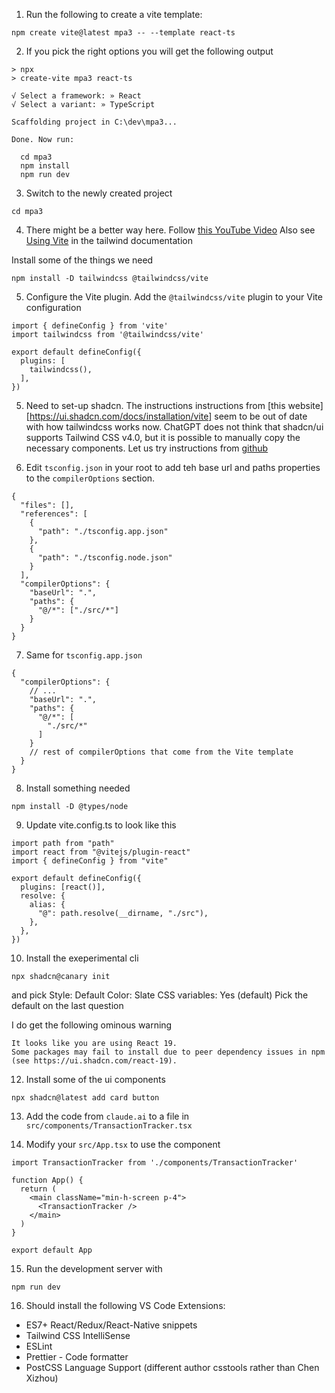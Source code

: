 1. Run the following to create a vite template:
```
npm create vite@latest mpa3 -- --template react-ts
```

2. If you pick the right options you will get the following output
```
> npx
> create-vite mpa3 react-ts

√ Select a framework: » React
√ Select a variant: » TypeScript

Scaffolding project in C:\dev\mpa3...

Done. Now run:

  cd mpa3
  npm install
  npm run dev

```

3. Switch to the newly created project
```
cd mpa3
```

4. There might be a better way here.  Follow [this YouTube Video](https://youtu.be/sHnG8tIYMB4) 
Also see [Using Vite](https://tailwindcss.com/docs/installation/using-vite) in the tailwind documentation

Install some of the things we need
```
npm install -D tailwindcss @tailwindcss/vite
```

5. Configure the Vite plugin.  Add the `@tailwindcss/vite` plugin to your Vite configuration
```
import { defineConfig } from 'vite'
import tailwindcss from '@tailwindcss/vite'

export default defineConfig({
  plugins: [
    tailwindcss(),  
  ],
})
``` 

5. Need to set-up shadcn.  The instructions instructions from [this website][https://ui.shadcn.com/docs/installation/vite] seem to be out of date with how tailwindcss works now.  ChatGPT does not think that shadcn/ui supports Tailwind CSS v4.0, but it is possible to manually copy the necessary components.
Let us try instructions from [github](https://github.com/shadcn-ui/ui/issues/6585)

6. Edit `tsconfig.json` in your root to add teh base url and paths properties to the `compilerOptions` section.
```
{
  "files": [],
  "references": [
    {
      "path": "./tsconfig.app.json"
    },
    {
      "path": "./tsconfig.node.json"
    }
  ],
  "compilerOptions": {
    "baseUrl": ".",
    "paths": {
      "@/*": ["./src/*"]
    }
  }
}
```

7. Same for `tsconfig.app.json`
```
{
  "compilerOptions": {
    // ...
    "baseUrl": ".",
    "paths": {
      "@/*": [
        "./src/*"
      ]
    }
    // rest of compilerOptions that come from the Vite template
  }
}
```

8. Install something needed
```
npm install -D @types/node
```

9. Update vite.config.ts to look like this
```
import path from "path"
import react from "@vitejs/plugin-react"
import { defineConfig } from "vite"
 
export default defineConfig({
  plugins: [react()],
  resolve: {
    alias: {
      "@": path.resolve(__dirname, "./src"),
    },
  },
})
```
10. Install the exeperimental cli
```
npx shadcn@canary init
```

and pick
Style: Default
Color: Slate
CSS variables: Yes (default)
Pick the default on the last question

I do get the following ominous warning
```
It looks like you are using React 19. 
Some packages may fail to install due to peer dependency issues in npm (see https://ui.shadcn.com/react-19).
```

12. Install some of the ui components
```
npx shadcn@latest add card button
```

13. Add the code from `claude.ai` to a file in `src/components/TransactionTracker.tsx`

14. Modify your `src/App.tsx` to use the component
```
import TransactionTracker from './components/TransactionTracker'

function App() {
  return (
    <main className="min-h-screen p-4">
      <TransactionTracker />
    </main>
  )
}

export default App
```

15. Run the development server with
```
npm run dev
```

16. Should install the following VS Code Extensions:
* ES7+ React/Redux/React-Native snippets
* Tailwind CSS IntelliSense
* ESLint
* Prettier - Code formatter
* PostCSS Language Support (different author csstools rather than Chen Xizhou)
